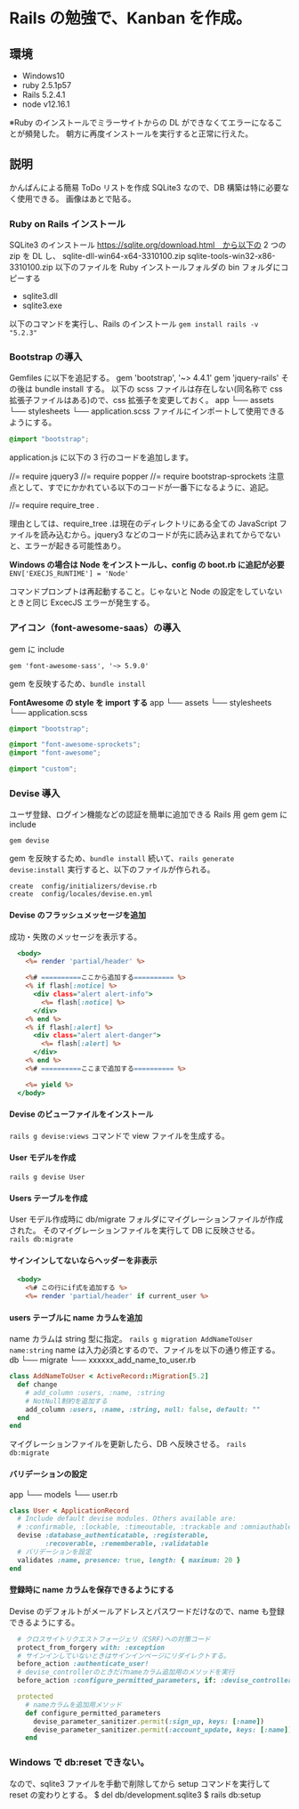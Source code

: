 # Rails の勉強で、Kanban を作成。

## 環境

- Windows10
- ruby 2.5.1p57
- Rails 5.2.4.1
- node v12.16.1

※Ruby のインストールでミラーサイトからの DL ができなくてエラーになることが頻発した。
朝方に再度インストールを実行すると正常に行えた。

## 説明

かんばんによる簡易 ToDo リストを作成
SQLite3 なので、DB 構築は特に必要なく使用できる。
画像はあとで貼る。

### Ruby on Rails インストール

SQLite3 のインストール
https://sqlite.org/download.html　から以下の 2 つの zip を DL し、
sqlite-dll-win64-x64-3310100.zip
sqlite-tools-win32-x86-3310100.zip
以下のファイルを Ruby インストールフォルダの bin フォルダにコピーする

- sqlite3.dll
- sqlite3.exe

以下のコマンドを実行し、Rails のインストール
`gem install rails -v "5.2.3"`

### Bootstrap の導入

Gemfiles に以下を追記する。
gem 'bootstrap', '~> 4.4.1'
gem 'jquery-rails'
その後は bundle install する。
以下の scss ファイルは存在しない(同名称で css 拡張子ファイルはある)ので、css 拡張子を変更しておく。
app
└── assets
└── stylesheets
└── application.scss
ファイルにインポートして使用できるようにする。

```css:application.scss
@import "bootstrap";
```

application.js に以下の 3 行のコードを追加します。

//= require jquery3
//= require popper
//= require bootstrap-sprockets
注意点として、すでにかかれている以下のコードが一番下になるように、追記。

//= require require_tree .

理由としては、require_tree .は現在のディレクトリにある全ての JavaScript ファイルを読み込むから。jquery3 などのコードが先に読み込まれてからでないと、エラーが起きる可能性あり。

**Windows の場合は Node をインストールし、config の boot.rb に追記が必要**
`ENV['EXECJS_RUNTIME'] = 'Node'`

コマンドプロンプトは再起動すること。じゃないと Node の設定をしていないときと同じ ExcecJS エラーが発生する。

### アイコン（font-awesome-saas）の導入

gem に include

```ruby:Gemfile
gem 'font-awesome-sass', '~> 5.9.0'
```

gem を反映するため、`bundle install`

**FontAwesome の style を import する**
app
└── assets
└── stylesheets
└── application.scss

```css:application.scss
@import "bootstrap";

@import "font-awesome-sprockets";
@import "font-awesome";

@import "custom";
```

### Devise 導入

ユーザ登録、ログイン機能などの認証を簡単に追加できる Rails 用 gem
gem に include

```ruby:Gemfile
gem devise
```

gem を反映するため、`bundle install`
続いて、`rails generate devise:install`
実行すると、以下のファイルが作られる。

```
create  config/initializers/devise.rb
create  config/locales/devise.en.yml
```

#### Devise のフラッシュメッセージを追加

成功・失敗のメッセージを表示する。

```ruby:application.html.erb
  <body>
    <%= render 'partial/header' %>

    <%# ==========ここから追加する========== %>
    <% if flash[:notice] %>
      <div class="alert alert-info">
        <%= flash[:notice] %>
      </div>
    <% end %>
    <% if flash[:alert] %>
      <div class="alert alert-danger">
        <%= flash[:alert] %>
      </div>
    <% end %>
    <%# ==========ここまで追加する========== %>

    <%= yield %>
  </body>
```

#### Devise のビューファイルをインストール

`rails g devise:views` コマンドで view ファイルを生成する。

#### User モデルを作成

`rails g devise User`

#### Users テーブルを作成

User モデル作成時に db/migrate フォルダにマイグレーションファイルが作成された。
そのマイグレーションファイルを実行して DB に反映させる。  
`rails db:migrate`

#### サインインしてないならヘッダーを非表示

```ruby:application.html.erb
  <body>
    <%# この行にif式を追加する %>
    <%= render 'partial/header' if current_user %>
```

#### users テーブルに name カラムを追加

name カラムは string 型に指定。
`rails g migration AddNameToUser name:string`
name は入力必須とするので、ファイルを以下の通り修正する。
db
└── migrate
└── xxxxxx_add_name_to_user.rb

```ruby
class AddNameToUser < ActiveRecord::Migration[5.2]
  def change
    # add_column :users, :name, :string
    # NotNull制約を追加する
    add_column :users, :name, :string, null: false, default: ""
  end
end
```

マイグレーションファイルを更新したら、DB へ反映させる。
`rails db:migrate`

#### バリデーションの設定

app
└── models
└── user.rb

```ruby:user.rb
class User < ApplicationRecord
  # Include default devise modules. Others available are:
  # :confirmable, :lockable, :timeoutable, :trackable and :omniauthable
  devise :database_authenticatable, :registerable,
         :recoverable, :rememberable, :validatable
  # バリデーションを設定　
  validates :name, presence: true, length: { maximum: 20 }
end
```

#### 登録時に name カラムを保存できるようにする

Devise のデフォルトがメールアドレスとパスワードだけなので、name も登録できるようにする。

```ruby:application_controller.rb
  # クロスサイトリクエストフォージェリ（CSRF)への対策コード
  protect_from_forgery with: :exception
  # サインインしていないときはサインインページにリダイレクトする。
  before_action :authenticate_user!
  # devise_controllerのときだけnameカラム追加用のメソッドを実行
  before_action :configure_permitted_parameters, if: :devise_controller?

  protected
    # nameカラムを追加用メソッド
    def configure_permitted_parameters
      devise_parameter_sanitizer.permit(:sign_up, keys: [:name])
      devise_parameter_sanitizer.permit(:account_update, keys: [:name])
    end
```

### Windows で db:reset できない。

なので、sqlite3 ファイルを手動で削除してから setup コマンドを実行して reset の変わりとする。
$ del db/development.sqlite3
$ rails db:setup
